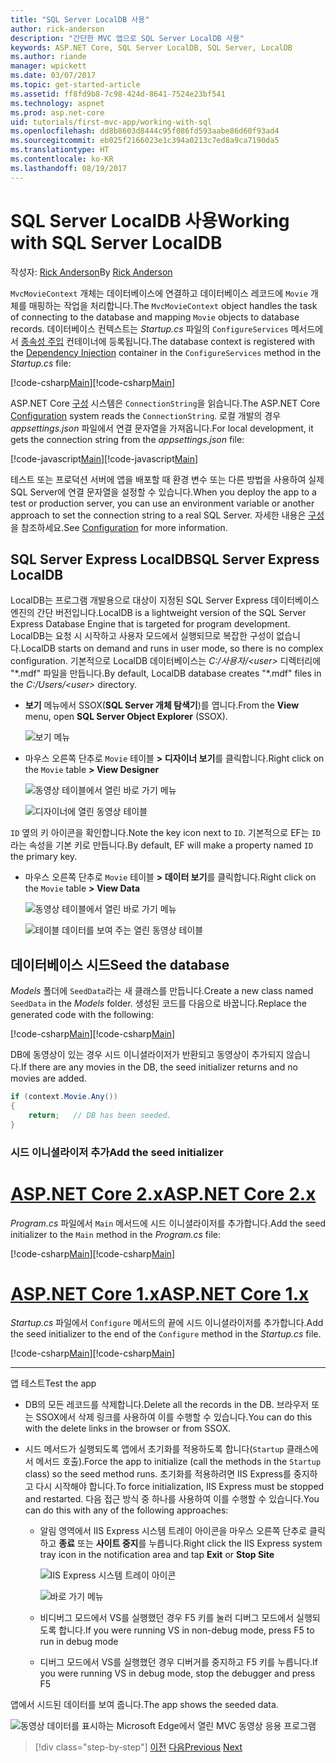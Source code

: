 ```yaml
---
title: "SQL Server LocalDB 사용"
author: rick-anderson
description: "간단한 MVC 앱으로 SQL Server LocalDB 사용"
keywords: ASP.NET Core, SQL Server LocalDB, SQL Server, LocalDB
ms.author: riande
manager: wpickett
ms.date: 03/07/2017
ms.topic: get-started-article
ms.assetid: ff8fd9b8-7c98-424d-8641-7524e23bf541
ms.technology: aspnet
ms.prod: asp.net-core
uid: tutorials/first-mvc-app/working-with-sql
ms.openlocfilehash: dd8b8603d8444c95f086fd593aabe86d60f93ad4
ms.sourcegitcommit: eb025f2166023e1c394a0213c7ed8a9ca7190da5
ms.translationtype: HT
ms.contentlocale: ko-KR
ms.lasthandoff: 08/19/2017
---
```

# <a name="working-with-sql-server-localdb"></a><span data-ttu-id="3eef5-104">SQL Server LocalDB 사용</span><span class="sxs-lookup"><span data-stu-id="3eef5-104">Working with SQL Server LocalDB</span></span>

<span data-ttu-id="3eef5-105">작성자: [Rick Anderson](https://twitter.com/RickAndMSFT)</span><span class="sxs-lookup"><span data-stu-id="3eef5-105">By [Rick Anderson](https://twitter.com/RickAndMSFT)</span></span>

<span data-ttu-id="3eef5-106">`MvcMovieContext` 개체는 데이터베이스에 연결하고 데이터베이스 레코드에 `Movie` 개체를 매핑하는 작업을 처리합니다.</span><span class="sxs-lookup"><span data-stu-id="3eef5-106">The `MvcMovieContext` object handles the task of connecting to the database and mapping `Movie` objects to database records.</span></span> <span data-ttu-id="3eef5-107">데이터베이스 컨텍스트는 *Startup.cs* 파일의 `ConfigureServices` 메서드에서 [종속성 주입](xref:fundamentals/dependency-injection) 컨테이너에 등록됩니다.</span><span class="sxs-lookup"><span data-stu-id="3eef5-107">The database context is registered with the [Dependency Injection](xref:fundamentals/dependency-injection) container in the `ConfigureServices` method in the *Startup.cs* file:</span></span>

<span data-ttu-id="3eef5-108">[!code-csharp[Main](../../tutorials/first-mvc-app/start-mvc/sample/MvcMovie/Startup.cs?name=ConfigureServices&highlight=6-7)]</span><span class="sxs-lookup"><span data-stu-id="3eef5-108">[!code-csharp[Main](../../tutorials/first-mvc-app/start-mvc/sample/MvcMovie/Startup.cs?name=ConfigureServices&highlight=6-7)]</span></span>

<span data-ttu-id="3eef5-109">ASP.NET Core [구성](xref:fundamentals/configuration) 시스템은 `ConnectionString`을 읽습니다.</span><span class="sxs-lookup"><span data-stu-id="3eef5-109">The ASP.NET Core [Configuration](xref:fundamentals/configuration) system reads the `ConnectionString`.</span></span> <span data-ttu-id="3eef5-110">로컬 개발의 경우 *appsettings.json* 파일에서 연결 문자열을 가져옵니다.</span><span class="sxs-lookup"><span data-stu-id="3eef5-110">For local development, it gets the connection string from the *appsettings.json* file:</span></span>

<span data-ttu-id="3eef5-111">[!code-javascript[Main](start-mvc/sample/MvcMovie/appsettings.json?highlight=2&range=8-10)]</span><span class="sxs-lookup"><span data-stu-id="3eef5-111">[!code-javascript[Main](start-mvc/sample/MvcMovie/appsettings.json?highlight=2&range=8-10)]</span></span>

<span data-ttu-id="3eef5-112">테스트 또는 프로덕션 서버에 앱을 배포할 때 환경 변수 또는 다른 방법을 사용하여 실제 SQL Server에 연결 문자열을 설정할 수 있습니다.</span><span class="sxs-lookup"><span data-stu-id="3eef5-112">When you deploy the app to a test or production server, you can use an environment variable or another approach to set the connection string to a real SQL Server.</span></span> <span data-ttu-id="3eef5-113">자세한 내용은 [구성](xref:fundamentals/configuration)을 참조하세요.</span><span class="sxs-lookup"><span data-stu-id="3eef5-113">See [Configuration](xref:fundamentals/configuration) for more information.</span></span>

## <a name="sql-server-express-localdb"></a><span data-ttu-id="3eef5-114">SQL Server Express LocalDB</span><span class="sxs-lookup"><span data-stu-id="3eef5-114">SQL Server Express LocalDB</span></span>

<span data-ttu-id="3eef5-115">LocalDB는 프로그램 개발용으로 대상이 지정된 SQL Server Express 데이터베이스 엔진의 간단 버전입니다.</span><span class="sxs-lookup"><span data-stu-id="3eef5-115">LocalDB is a lightweight version of the SQL Server Express Database Engine that is targeted for program development.</span></span> <span data-ttu-id="3eef5-116">LocalDB는 요청 시 시작하고 사용자 모드에서 실행되므로 복잡한 구성이 없습니다.</span><span class="sxs-lookup"><span data-stu-id="3eef5-116">LocalDB starts on demand and runs in user mode, so there is no complex configuration.</span></span> <span data-ttu-id="3eef5-117">기본적으로 LocalDB 데이터베이스는 *C:/사용자/\<user\>* 디렉터리에 "\*.mdf" 파일을 만듭니다.</span><span class="sxs-lookup"><span data-stu-id="3eef5-117">By default, LocalDB database creates "\*.mdf" files in the *C:/Users/\<user\>* directory.</span></span>

* <span data-ttu-id="3eef5-118">**보기** 메뉴에서 SSOX(**SQL Server 개체 탐색기**)를 엽니다.</span><span class="sxs-lookup"><span data-stu-id="3eef5-118">From the **View** menu, open **SQL Server Object Explorer** (SSOX).</span></span>

  ![보기 메뉴](working-with-sql/_static/ssox.png)

* <span data-ttu-id="3eef5-120">마우스 오른쪽 단추로 `Movie` 테이블 **> 디자이너 보기**를 클릭합니다.</span><span class="sxs-lookup"><span data-stu-id="3eef5-120">Right click on the `Movie` table **> View Designer**</span></span>

  ![동영상 테이블에서 열린 바로 가기 메뉴](working-with-sql/_static/design.png)

  ![디자이너에 열린 동영상 테이블](working-with-sql/_static/dv.png)

<span data-ttu-id="3eef5-123">`ID` 옆의 키 아이콘을 확인합니다.</span><span class="sxs-lookup"><span data-stu-id="3eef5-123">Note the key icon next to `ID`.</span></span> <span data-ttu-id="3eef5-124">기본적으로 EF는 `ID`라는 속성을 기본 키로 만듭니다.</span><span class="sxs-lookup"><span data-stu-id="3eef5-124">By default, EF will make a property named `ID` the primary key.</span></span>

* <span data-ttu-id="3eef5-125">마우스 오른쪽 단추로 `Movie` 테이블 **> 데이터 보기**를 클릭합니다.</span><span class="sxs-lookup"><span data-stu-id="3eef5-125">Right click on the `Movie` table **> View Data**</span></span>

  ![동영상 테이블에서 열린 바로 가기 메뉴](working-with-sql/_static/ssox2.png)

  ![테이블 데이터를 보여 주는 열린 동영상 테이블](working-with-sql/_static/vd22.png)

## <a name="seed-the-database"></a><span data-ttu-id="3eef5-128">데이터베이스 시드</span><span class="sxs-lookup"><span data-stu-id="3eef5-128">Seed the database</span></span>

<span data-ttu-id="3eef5-129">*Models* 폴더에 `SeedData`라는 새 클래스를 만듭니다.</span><span class="sxs-lookup"><span data-stu-id="3eef5-129">Create a new class named `SeedData` in the *Models* folder.</span></span> <span data-ttu-id="3eef5-130">생성된 코드를 다음으로 바꿉니다.</span><span class="sxs-lookup"><span data-stu-id="3eef5-130">Replace the generated code with the following:</span></span>

<span data-ttu-id="3eef5-131">[!code-csharp[Main](start-mvc/sample/MvcMovie/Models/SeedData.cs?name=snippet_1)]</span><span class="sxs-lookup"><span data-stu-id="3eef5-131">[!code-csharp[Main](start-mvc/sample/MvcMovie/Models/SeedData.cs?name=snippet_1)]</span></span>

<span data-ttu-id="3eef5-132">DB에 동영상이 있는 경우 시드 이니셜라이저가 반환되고 동영상이 추가되지 않습니다.</span><span class="sxs-lookup"><span data-stu-id="3eef5-132">If there are any movies in the DB, the seed initializer returns and no movies are added.</span></span>

```csharp
if (context.Movie.Any())
{
    return;   // DB has been seeded.
}
```

<a name="si"></a>
### <a name="add-the-seed-initializer"></a><span data-ttu-id="3eef5-133">시드 이니셜라이저 추가</span><span class="sxs-lookup"><span data-stu-id="3eef5-133">Add the seed initializer</span></span>

# <a name="aspnet-core-2xtabaspnetcore2x"></a>[<span data-ttu-id="3eef5-134">ASP.NET Core 2.x</span><span class="sxs-lookup"><span data-stu-id="3eef5-134">ASP.NET Core 2.x</span></span>](#tab/aspnetcore2x)

<span data-ttu-id="3eef5-135">*Program.cs* 파일에서 `Main` 메서드에 시드 이니셜라이저를 추가합니다.</span><span class="sxs-lookup"><span data-stu-id="3eef5-135">Add the seed initializer to the `Main` method in the *Program.cs* file:</span></span>

<span data-ttu-id="3eef5-136">[!code-csharp[Main](start-mvc/sample/MvcMovie/Program.cs?highlight=6,16-32)]</span><span class="sxs-lookup"><span data-stu-id="3eef5-136">[!code-csharp[Main](start-mvc/sample/MvcMovie/Program.cs?highlight=6,16-32)]</span></span>

# <a name="aspnet-core-1xtabaspnetcore1x"></a>[<span data-ttu-id="3eef5-137">ASP.NET Core 1.x</span><span class="sxs-lookup"><span data-stu-id="3eef5-137">ASP.NET Core 1.x</span></span>](#tab/aspnetcore1x)

<span data-ttu-id="3eef5-138">*Startup.cs* 파일에서 `Configure` 메서드의 끝에 시드 이니셜라이저를 추가합니다.</span><span class="sxs-lookup"><span data-stu-id="3eef5-138">Add the seed initializer to the end of the `Configure` method in the *Startup.cs* file.</span></span>

<span data-ttu-id="3eef5-139">[!code-csharp[Main](start-mvc/sample/MvcMovie/Startup.cs?highlight=9&name=snippet_seed)]</span><span class="sxs-lookup"><span data-stu-id="3eef5-139">[!code-csharp[Main](start-mvc/sample/MvcMovie/Startup.cs?highlight=9&name=snippet_seed)]</span></span>

---

<span data-ttu-id="3eef5-140">앱 테스트</span><span class="sxs-lookup"><span data-stu-id="3eef5-140">Test the app</span></span>

* <span data-ttu-id="3eef5-141">DB의 모든 레코드를 삭제합니다.</span><span class="sxs-lookup"><span data-stu-id="3eef5-141">Delete all the records in the DB.</span></span> <span data-ttu-id="3eef5-142">브라우저 또는 SSOX에서 삭제 링크를 사용하여 이를 수행할 수 있습니다.</span><span class="sxs-lookup"><span data-stu-id="3eef5-142">You can do this with the delete links in the browser or from SSOX.</span></span>
* <span data-ttu-id="3eef5-143">시드 메서드가 실행되도록 앱에서 초기화를 적용하도록 합니다(`Startup` 클래스에서 메서드 호출).</span><span class="sxs-lookup"><span data-stu-id="3eef5-143">Force the app to initialize (call the methods in the `Startup` class) so the seed method runs.</span></span> <span data-ttu-id="3eef5-144">초기화를 적용하려면 IIS Express를 중지하고 다시 시작해야 합니다.</span><span class="sxs-lookup"><span data-stu-id="3eef5-144">To force initialization, IIS Express must be stopped and restarted.</span></span> <span data-ttu-id="3eef5-145">다음 접근 방식 중 하나를 사용하여 이를 수행할 수 있습니다.</span><span class="sxs-lookup"><span data-stu-id="3eef5-145">You can do this with any of the following approaches:</span></span>

  * <span data-ttu-id="3eef5-146">알림 영역에서 IIS Express 시스템 트레이 아이콘을 마우스 오른쪽 단추로 클릭하고 **종료** 또는 **사이트 중지**를 누릅니다.</span><span class="sxs-lookup"><span data-stu-id="3eef5-146">Right click the IIS Express system tray icon in the notification area and tap **Exit** or **Stop Site**</span></span>

    ![IIS Express 시스템 트레이 아이콘](working-with-sql/_static/iisExIcon.png)

    ![바로 가기 메뉴](working-with-sql/_static/stopIIS.png)

   * <span data-ttu-id="3eef5-149">비디버그 모드에서 VS를 실행했던 경우 F5 키를 눌러 디버그 모드에서 실행되도록 합니다.</span><span class="sxs-lookup"><span data-stu-id="3eef5-149">If you were running VS in non-debug mode, press F5 to run in debug mode</span></span>
   * <span data-ttu-id="3eef5-150">디버그 모드에서 VS를 실행했던 경우 디버거를 중지하고 F5 키를 누릅니다.</span><span class="sxs-lookup"><span data-stu-id="3eef5-150">If you were running VS in debug mode, stop the debugger and press F5</span></span>
   
<span data-ttu-id="3eef5-151">앱에서 시드된 데이터를 보여 줍니다.</span><span class="sxs-lookup"><span data-stu-id="3eef5-151">The app shows the seeded data.</span></span>

![동영상 데이터를 표시하는 Microsoft Edge에서 열린 MVC 동영상 응용 프로그램](working-with-sql/_static/m55.png)

>[!div class="step-by-step"]
<span data-ttu-id="3eef5-153">[이전](adding-model.md)
[다음](controller-methods-views.md)</span><span class="sxs-lookup"><span data-stu-id="3eef5-153">[Previous](adding-model.md)
[Next](controller-methods-views.md)</span></span>  
